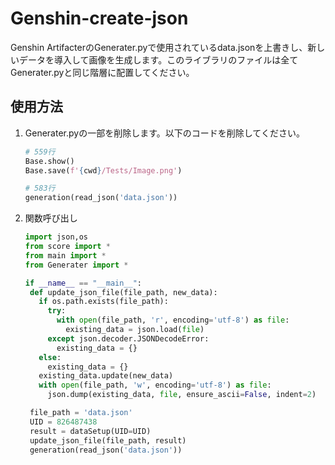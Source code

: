# Genshin-create-json

Genshin ArtifacterのGenerater.pyで使用されているdata.jsonを上書きし、新しいデータを導入して画像を生成します。このライブラリのファイルは全てGenerater.pyと同じ階層に配置してください。

## 使用方法

1. Generater.pyの一部を削除します。以下のコードを削除してください。

   ```python
   # 559行
   Base.show()
   Base.save(f'{cwd}/Tests/Image.png')

   # 583行
   generation(read_json('data.json'))
   ```

2. 関数呼び出し
   ```python
   import json,os
   from score import *
   from main import *
   from Generater import *

   if __name__ == "__main__":
    def update_json_file(file_path, new_data):
      if os.path.exists(file_path):
        try:
          with open(file_path, 'r', encoding='utf-8') as file:
            existing_data = json.load(file)
        except json.decoder.JSONDecodeError:
          existing_data = {}
      else:
        existing_data = {}
      existing_data.update(new_data)
      with open(file_path, 'w', encoding='utf-8') as file:
        json.dump(existing_data, file, ensure_ascii=False, indent=2)

    file_path = 'data.json'
    UID = 826487438
    result = dataSetup(UID=UID)
    update_json_file(file_path, result)
    generation(read_json('data.json'))
   ```
